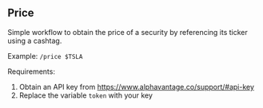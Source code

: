 ## Price

Simple workflow to obtain the price of a security by referencing its ticker using a cashtag.

Example: `/price $TSLA`

Requirements:
1. Obtain an API key from https://www.alphavantage.co/support/#api-key
2. Replace the variable `token` with your key
